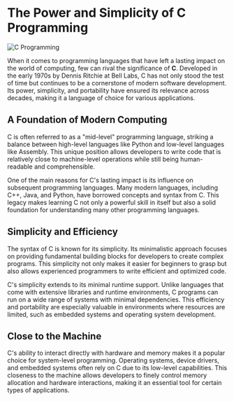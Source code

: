 # The Power and Simplicity of C Programming

![C Programming](https://example.com/c-programming-image)

When it comes to programming languages that have left a lasting impact on the world of computing, few can rival the significance of **C**. Developed in the early 1970s by Dennis Ritchie at Bell Labs, C has not only stood the test of time but continues to be a cornerstone of modern software development. Its power, simplicity, and portability have ensured its relevance across decades, making it a language of choice for various applications.

## A Foundation of Modern Computing

C is often referred to as a "mid-level" programming language, striking a balance between high-level languages like Python and low-level languages like Assembly. This unique position allows developers to write code that is relatively close to machine-level operations while still being human-readable and comprehensible.

One of the main reasons for C's lasting impact is its influence on subsequent programming languages. Many modern languages, including C++, Java, and Python, have borrowed concepts and syntax from C. This legacy makes learning C not only a powerful skill in itself but also a solid foundation for understanding many other programming languages.

## Simplicity and Efficiency

The syntax of C is known for its simplicity. Its minimalistic approach focuses on providing fundamental building blocks for developers to create complex programs. This simplicity not only makes it easier for beginners to grasp but also allows experienced programmers to write efficient and optimized code.

C's simplicity extends to its minimal runtime support. Unlike languages that come with extensive libraries and runtime environments, C programs can run on a wide range of systems with minimal dependencies. This efficiency and portability are especially valuable in environments where resources are limited, such as embedded systems and operating system development.

## Close to the Machine

C's ability to interact directly with hardware and memory makes it a popular choice for system-level programming. Operating systems, device drivers, and embedded systems often rely on C due to its low-level capabilities. This closeness to the machine allows developers to finely control memory allocation and hardware interactions, making it an essential tool for certain types of applications.

